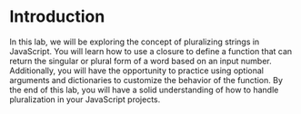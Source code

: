 # Introduction

In this lab, we will be exploring the concept of pluralizing strings in JavaScript. You will learn how to use a closure to define a function that can return the singular or plural form of a word based on an input number. Additionally, you will have the opportunity to practice using optional arguments and dictionaries to customize the behavior of the function. By the end of this lab, you will have a solid understanding of how to handle pluralization in your JavaScript projects.
